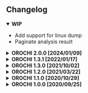 ## Changelog

<details open>
  <summary><b>WIP</b></summary>

  * Add support for linux dump
  * Paginate analysis result
</details>

<details>
  <summary><b>OROCHI 2.0.0 [2024/01/09]</b></summary>

  * Update libs and UI
  * Re-Run default enabled plugins [[#950](https://github.com/LDO-CERT/orochi/issues/950)]
  * Pending task count [[#255](https://github.com/LDO-CERT/orochi/issues/255)]
  * Update vt python libs
</details>

<details>
  <summary><b>OROCHI 1.3.1 [2022/01/17]</b></summary>

  * Unzip password protected file [#484](https://github.com/LDO-CERT/orochi/issues/484)
  * Md5 support for dumped files [#489](https://github.com/LDO-CERT/orochi/issues/489)
  * Improve elasticsearch details [#462](https://github.com/LDO-CERT/orochi/issues/462)
  * Add info for uploaded dumps [#488](https://github.com/LDO-CERT/orochi/issues/488)
  * HEX viewer [#495](https://github.com/LDO-CERT/orochi/issues/495)
</details>

<details>
  <summary><b>OROCHI 1.3.0 [2021/10/02]</b></summary>

  * Manage custom plugins [#245](https://github.com/LDO-CERT/orochi/issues/245)
  * YARA rules management [#28](https://github.com/LDO-CERT/orochi/issues/28)
  * Manage results with more than 10k rows [#3](https://github.com/LDO-CERT/orochi/issues/3)
  * Added docker-compose for swarm [#252](https://github.com/LDO-CERT/orochi/issues/252) with documentation [#257](https://github.com/LDO-CERT/orochi/issues/257)
  * Improved search [#271](https://github.com/LDO-CERT/orochi/issues/271)
  * Use multi-stage builds [#242](https://github.com/LDO-CERT/orochi/issues/242)
  * Pre built images available on [ghcr](https://github.com/orgs/LDO-CERT/packages?repo_name=orochi) for a faster deployment
</details>

<details>
  <summary><b>OROCHI 1.2.0  [2021/03/22]</b></summary>

  * Yara management
  * Symbols support check for linux/mac
  * Symbols download helper for missing ones
  * Improved dask logging
  * Added Bookmarks
  * Added MISP export
  * Clear cache when worker start (useful in swarm mode)
  * Added page autorefresh control
</details>

<details>
  <summary><b>OROCHI 1.1.0 [2020/10/29]</b></summary>

  * API: dump workflow can be done from api
  * Volatility: support for new file interface
</details>

<details>
  <summary><b>OROCHI 1.0.0 [2020/09/25]</b></summary>

  * execute Volatility 3 plugins and show results in table
  * plugins parameters support
  * custom template for timeliner, pstree
  * compare multiple plugin results in tabular format
  * compare 2 plugin results in json diff
  * automatic scan dump files with clamav and virustotal
  * automatic parsing of hives with regipy
</details>
